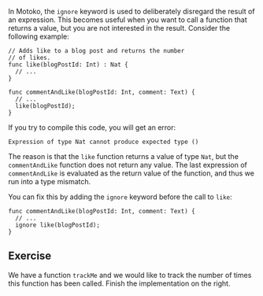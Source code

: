 In Motoko, the `ignore` keyword is used to deliberately disregard the result of an expression. This
becomes useful when you want to call a function that returns a value, but you are not interested in
the result. Consider the following example:

```motoko
// Adds like to a blog post and returns the number
// of likes.
func like(blogPostId: Int) : Nat {
  // ...
}

func commentAndLike(blogPostId: Int, comment: Text) {
  // ...
  like(blogPostId);
}
```

If you try to compile this code, you will get an error:

```
Expression of type Nat cannot produce expected type ()
```

The reason is that the `like` function returns a value of type `Nat`, but the `commentAndLike` function
does not return any value. The last expression of `commentAndLike` is evaluated as the return value of
the function, and thus we run into a type mismatch.

You can fix this by adding the `ignore` keyword before the call to `like`:

```motoko
func commentAndLike(blogPostId: Int, comment: Text) {
  // ...
  ignore like(blogPostId);
}
```

## Exercise

We have a function `trackMe` and we would like to track the number of times this function has been
called. Finish the implementation on the right.
